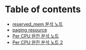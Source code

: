 # Table of contents

* [reserved\_mem 분석 노트](README.md)
* [paging resource](paging-resource.md)
* [Per CPU 완전 분석 노트](per-cpu.md)
* [Per CPU 완전 분석 노트 2](per-cpu-2.md)

